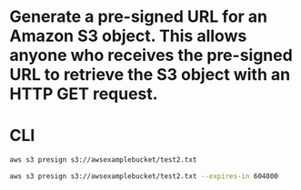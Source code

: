 # Generate a pre-signed URL for an Amazon S3 object. This allows anyone who receives the pre-signed URL to retrieve the S3 object with an HTTP GET request. 

# CLI
```bash
aws s3 presign s3://awsexamplebucket/test2.txt

aws s3 presign s3://awsexamplebucket/test2.txt --expires-in 604800
```
